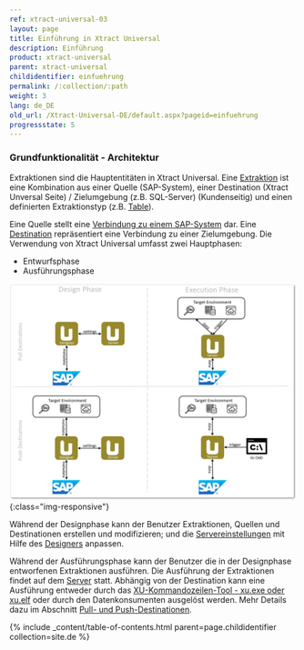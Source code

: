 ```yaml
---
ref: xtract-universal-03
layout: page
title: Einführung in Xtract Universal
description: Einführung
product: xtract-universal
parent: xtract-universal
childidentifier: einfuehrung
permalink: /:collection/:path
weight: 3
lang: de_DE
old_url: /Xtract-Universal-DE/default.aspx?pageid=einfuehrung
progressstate: 5
---
```


### Grundfunktionalität - Architektur

Extraktionen sind die Hauptentitäten in Xtract Universal. Eine [Extraktion](./erste-schritte/eine-neue-extraktion-anlegen) ist eine Kombination aus einer Quelle (SAP-System), 
einer Destination (Xtract Unversal Seite) / Zielumgebung (z.B. SQL-Server) (Kundenseitig) und einen definierten Extraktionstyp (z.B. [Table](./table)).


Eine Quelle stellt eine [Verbindung zu einem SAP-System](./einfuehrung/sap-verbindungen-anlegen) dar. Eine [Destination](./xu-destinationen) repräsentiert eine Verbindung zu einer Zielumgebung.
Die Verwendung von Xtract Universal umfasst zwei Hauptphasen:
- Entwurfsphase
- Ausführungsphase

![xu-arch-01](/img/content/xu/xu-arch-01.png){:class="img-responsive"}

Während der Designphase kann der Benutzer Extraktionen, Quellen und Destinationen erstellen und modifizieren; und die [Servereinstellungen](./server/server_einstellungen) mit Hilfe des [Designers](./erste-schritte/designer-overview) anpassen. 

Während der Ausführungsphase kann der Benutzer die in der Designphase entworfenen Extraktionen ausführen. Die Ausführung der Extraktionen findet auf dem [Server](./server) statt. Abhängig von der Destination kann eine Ausführung entweder durch das [XU-Kommandozeilen-Tool - xu.exe oder xu.elf](./fortgeschrittene-techniken/extraktion_einplanen) oder durch den Datenkonsumenten ausgelöst werden. Mehr Details dazu im Abschnitt [Pull- und Push-Destinationen](./xu-destinationen#pull--und-push-destinationen). 


{% include _content/table-of-contents.html parent=page.childidentifier collection=site.de %}
